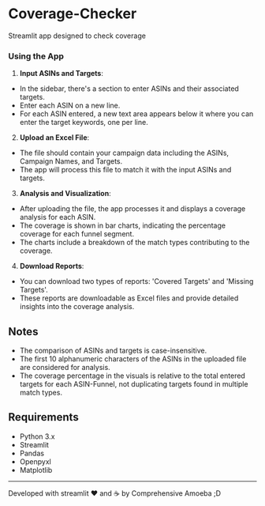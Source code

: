 # Coverage-Checker
Streamlit app designed to check coverage

### Using the App

1. **Input ASINs and Targets**:
 - In the sidebar, there's a section to enter ASINs and their associated targets.
 - Enter each ASIN on a new line.
 - For each ASIN entered, a new text area appears below it where you can enter the target keywords, one per line.

2. **Upload an Excel File**:
 - The file should contain your campaign data including the ASINs, Campaign Names, and Targets.
 - The app will process this file to match it with the input ASINs and targets.

3. **Analysis and Visualization**:
 - After uploading the file, the app processes it and displays a coverage analysis for each ASIN.
 - The coverage is shown in bar charts, indicating the percentage coverage for each funnel segment.
 - The charts include a breakdown of the match types contributing to the coverage.

4. **Download Reports**:
 - You can download two types of reports: 'Covered Targets' and 'Missing Targets'.
 - These reports are downloadable as Excel files and provide detailed insights into the coverage analysis.

## Notes

- The comparison of ASINs and targets is case-insensitive.
- The first 10 alphanumeric characters of the ASINs in the uploaded file are considered for analysis.
- The coverage percentage in the visuals is relative to the total entered targets for each ASIN-Funnel, not duplicating targets found in multiple match types.

## Requirements

- Python 3.x
- Streamlit
- Pandas
- Openpyxl
- Matplotlib

---

Developed with streamlit ❤️ and ☕ by Comprehensive Amoeba ;D
